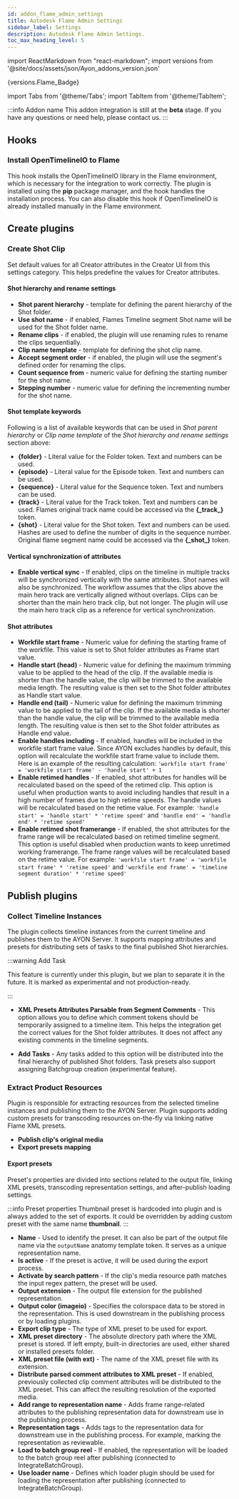 ```yaml
---
id: addon_flame_admin_settings
title: Autodesk Flame Admin Settings
sidebar_label: Settings
description: Autodesk Flame Admin Settings.
toc_max_heading_level: 5
---
```


import ReactMarkdown from "react-markdown";
import versions from '@site/docs/assets/json/Ayon_addons_version.json'

<ReactMarkdown>
{versions.Flame_Badge}
</ReactMarkdown>

import Tabs from '@theme/Tabs';
import TabItem from '@theme/TabItem';

:::info Addon name
This addon integration is still at the **beta** stage. If you have any questions or need help, please contact us.
:::

## Hooks

### Install OpenTimelineIO to Flame

This hook installs the OpenTimelineIO library in the Flame environment, which is necessary for the integration to work correctly. The plugin is installed using the **pip** package manager, and the hook handles the installation process. You can also disable this hook if OpenTimelineIO is already installed manually in the Flame environment.

## Create plugins

### Create Shot Clip
Set default values for all Creator attributes in the Creator UI from this settings category. This helps predefine the values for Creator attributes.

#### Shot hierarchy and rename settings
- **Shot parent hierarchy** - template for defining the parent hierarchy of the Shot folder.
- **Use shot name** - if enabled, Flames Timeline segment Shot name will be used for the Shot folder name.
- **Rename clips** - if enabled, the plugin will use renaming rules to rename the clips sequentially.
- **Clip name template** - template for defining the shot clip name.
- **Accept segment order** - if enabled, the plugin will use the segment's defined order for renaming the clips.
- **Count sequence from** - numeric value for defining the starting number for the shot name.
- **Stepping number** - numeric value for defining the incrementing number for the shot name.

#### Shot template keywords
Following is a list of available keywords that can be used in *Shot parent hierarchy* or *Clip name template* of the *Shot hierarchy and rename settings* section above:
- **{folder}** - Literal value for the Folder token. Text and numbers can be used.
- **{episode}** - Literal value for the Episode token. Text and numbers can be used.
- **{sequence}** - Literal value for the Sequence token. Text and numbers can be used.
- **{track}** - Literal value for the Track token. Text and numbers can be used. Flames original track name could be accessed via the **{\_track\_}** token.
- **{shot}** - Literal value for the Shot token. Text and numbers can be used. Hashes are used to define the number of digits in the sequence number. Original flame segment name could be accessed via the **{\_shot\_}** token.

#### Vertical synchronization of attributes
- **Enable vertical sync** - If enabled, clips on the timeline in multiple tracks will be synchronized vertically with the same attributes. Shot names will also be synchronized. The workflow assumes that the clips above the main hero track are vertically aligned without overlaps. Clips can be shorter than the main hero track clip, but not longer. The plugin will use the main hero track clip as a reference for vertical synchronization.

#### Shot attributes
- **Workfile start frame** - Numeric value for defining the starting frame of the workfile. This value is set to Shot folder attributes as Frame start value.
- **Handle start (head)** - Numeric value for defining the maximum trimming value to be applied to the head of the clip. If the available media is shorter than the handle value, the clip will be trimmed to the available media length. The resulting value is then set to the Shot folder attributes as Handle start value.
- **Handle end (tail)** - Numeric value for defining the maximum trimming value to be applied to the tail of the clip. If the available media is shorter than the handle value, the clip will be trimmed to the available media length. The resulting value is then set to the Shot folder attributes as Handle end value.
- **Enable handles including** - If enabled, handles will be included in the workfile start frame value. Since AYON excludes handles by default, this option will recalculate the workfile start frame value to include them. Here is an example of the resulting calculation: `'workfile start frame' = 'workfile start frame' - 'handle start' + 1`
- **Enable retimed handles** - If enabled, shot attributes for handles will be recalculated based on the speed of the retimed clip. This option is useful when production wants to avoid including handles that result in a high number of frames due to high retime speeds. The handle values will be recalculated based on the retime value. For example: `'handle start' = 'handle start' * 'retime speed'` and `'handle end' = 'handle end' * 'retime speed'`
- **Enable retimed shot framerange** - If enabled, the shot attributes for the frame range will be recalculated based on retimed timeline segment. This option is useful disabled when production wants to keep unretimed working framerange. The frame range values will be recalculated based on the retime value. For example: `'workfile start frame' = 'workfile start frame' * 'retime speed'` and `'workfile end frame' = 'timeline segment duration' * 'retime speed'`


## Publish plugins

### Collect Timeline Instances

The plugin collects timeline instances from the current timeline and publishes them to the AYON Server. It supports mapping attributes and presets for distributing sets of tasks to the final published Shot hierarchies.

:::warning Add Task

This feature is currently under this plugin, but we plan to separate it in the future. It is marked as experimental and not production-ready.

:::

* **XML Presets Attributes Parsable from Segment Comments** - This option allows you to define which comment tokens should be temporarily assigned to a timeline item. This helps the integration get the correct values for the Shot folder attributes. It does not affect any existing comments in the timeline segments.

*  **Add Tasks** - Any tasks added to this option will be distributed into the final hierarchy of published Shot folders. Task presets also support assigning Batchgroup creation (experimental feature).

### Extract Product Resources

Plugin is responsible for extracting resources from the selected timeline instances and publishing them to the AYON Server. Plugin supports adding custom presets for transcoding resources on-the-fly via linking native Flame XML presets.

* **Publish clip's original media**
* **Export presets mapping**

#### Export presets

Preset's properties are divided into sections related to the output file, linking XML presets, transcoding representation settings, and after-publish loading settings.

:::info Preset properties
Thumbnail preset is hardcoded into plugin and is always added to the set of exports. It could be overridden by adding custom preset with the same name **thumbnail**.
:::

*   **Name** - Used to identify the preset. It can also be part of the output file name via the `outputName` anatomy template token. It serves as a unique representation name.
*   **Is active** - If the preset is active, it will be used during the export process.
*   **Activate by search pattern** - If the clip's media resource path matches the input regex pattern, the preset will be used.
*   **Output extension** - The output file extension for the published representation.
*   **Output color (imageio)** - Specifies the colorspace data to be stored in the representation. This is used downstream in the publishing process or by loading plugins.
*   **Export clip type** - The type of XML preset to be used for export.
*   **XML preset directory** - The absolute directory path where the XML preset is stored. If left empty, built-in directories are used, either shared or installed presets folder.
*   **XML preset file (with ext)** - The name of the XML preset file with its extension.
*   **Distribute parsed comment attributes to XML preset** - If enabled, previously collected clip comment attributes will be distributed to the XML preset. This can affect the resulting resolution of the exported media.
*   **Add range to representation name** - Adds frame range-related attributes to the publishing representation data for downstream use in the publishing process.
*   **Representation tags** - Adds tags to the representation data for downstream use in the publishing process. For example, marking the representation as reviewable.
*   **Load to batch group reel** - If enabled, the representation will be loaded to the batch group reel after publishing (connected to IntegrateBatchGroup).
*   **Use loader name** - Defines which loader plugin should be used for loading the representation after publishing (connected to IntegrateBatchGroup).